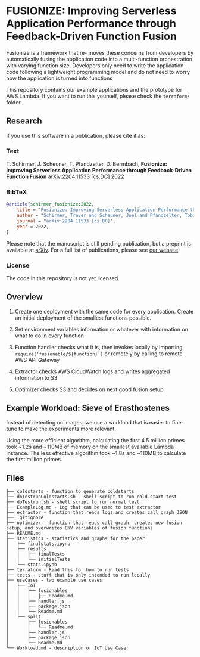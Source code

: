 # FUSIONIZE: Improving Serverless Application Performance through Feedback-Driven Function Fusion

Fusionize is a framework that re- moves these concerns from developers by automatically fusing the application code into a multi-function orchestration with varying function size.
Developers only need to write the application code following a lightweight programming model and do not need to worry how the application is turned into functions

This repository contains our example applications and the prototype for AWS Lambda.
If you want to run this yourself, please check the `terraform/` folder.
## Research

If you use this software in a publication, please cite it as:

### Text

T. Schirmer, J. Scheuner, T. Pfandzelter, D. Bermbach, **Fusionize: Improving Serverless Application Performance through Feedback-Driven Function Fusion** arXiv:2204.11533 [cs.DC] 2022

### BibTeX

```bibtex
@article{schirmer_fusionize:2022,
    title = "Fusionize: Improving Serverless Application Performance through Feedback-Driven Function Fusion",
    author = "Schirmer, Trever and Scheuner, Joel and Pfandzelter, Tobias and Bermbach, David",
    journal = "arXiv:2204.11533 [cs.DC]",
    year = 2022,
}
```

Please note that the manuscript is still pending publication, but a preprint is available at [arXiv](https://arxiv.org/abs/2204.11533).
For a full list of publications, please see [our website](https://www.tu.berlin/en/mcc/research/publications/).

### License

<!-- The code in this repository is licensed under the terms of the [...](./LICENSE). -->
The code in this repository is not yet licensed.

## Overview

1. Create one deployment with the same code for every application.
   Create an initial deployment of the smallest functions possible.

1. Set environment variables information or whatever with information on what to do in every function

1. Function handler checks what it is, then invokes locally by importing `require('fusionable/${function}')` or remotely by calling to remote AWS API Gateway

1. Extractor checks AWS CloudWatch logs and writes aggregated information to S3

1. Optimizer checks S3 and decides on next good fusion setup

## Example Workload: Sieve of Erasthostenes

Instead of detecting on images, we use a workload that is easier to fine-tune to make the experiments more relevant.

Using the more efficient algorithm, calculating the first 4.5 million primes took \~1.2s and \~110MB of memory on the smallest available Lambda instance.
The less effective algorithm took \~1.8s and \~110MB to calculate the first million primes.


## Files
```text
├── coldstarts - function to generate coldstarts
├── doTestrunColdstarts.sh - shell script to run cold start test
├── doTestrun.sh - shell script to run normal test
├── ExampleLog.md - Log that can be used to test extractor
├── extractor - function that reads logs and creates call graph JSON
├── .gitignore
├── optimizer - function that reads call graph, creates new fusion setup, and overwrites ENV variables of fusion functions
├── README.md
├── statistics - statistics and graphs for the paper
│   ├── finalstats.ipynb
│   ├── results
│   │   ├── finalTests
│   │   └── initialTests
│   └── stats.ipynb
├── terraform - Read this for how to run tests
├── tests - stuff that is only intended to run locally
├── useCases - two example use cases
│   ├── IoT
│   │   ├── fusionables
│   │   │   ├── Readme.md
│   │   ├── handler.js
│   │   ├── package.json
│   │   └── Readme.md
│   └── split
│       ├── fusionables
│       │   └── Readme.md
│       ├── handler.js
│       ├── package.json
│       └── Readme.md
└── Workload.md - description of IoT Use Case
```
